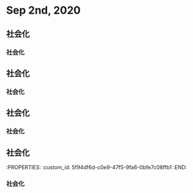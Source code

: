 # Sep 2nd, 2020
## 社会化
### 社会化
## 社会化
### 社会化
## 社会化
### 社会化
## 社会化
:PROPERTIES:
:custom_id: 5f94df6d-c0e9-47f5-9fa6-0bfe7c08ffb1
:END:
### 社会化
